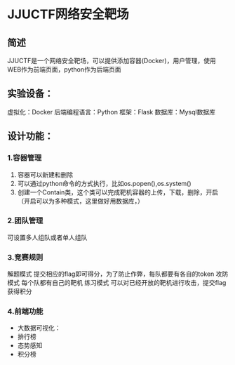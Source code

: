 # JJUCTF网络安全靶场
## 简述
JJUCTF是一个网络安全靶场，可以提供添加容器(Docker)，用户管理，使用WEB作为前端页面，python作为后端页面
## 实验设备：
虚拟化：Docker
后端编程语言：Python
框架：Flask
数据库：Mysql数据库

## 设计功能：
### 1.容器管理
1. 容器可以新建和删除
2. 可以通过python命令的方式执行，比如os.popen(),os.system()
3. 创建一个Contain类，这个类可以完成靶机容器的上传，下载，删除，开启（开启可以为多种模式，这里做好用数据库，）
### 2.团队管理
可设置多人组队或者单人组队
### 3.竞赛规则
解题模式
提交相应的flag即可得分，为了防止作弊，每队都要有各自的token
攻防模式
每个队都有自己的靶机
练习模式
可以对已经开放的靶机进行攻击，提交flag获得积分
### 4.前端功能
- 大数据可视化：
- 排行榜
- 态势感知
- 积分榜




